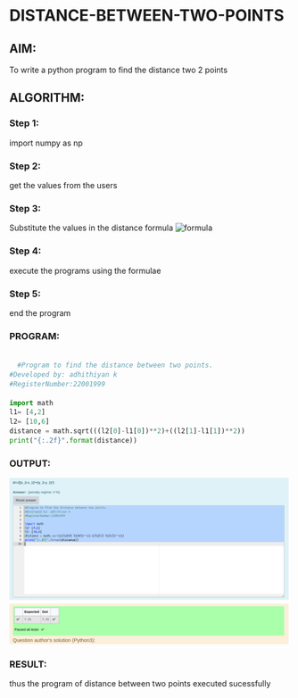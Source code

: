 # DISTANCE-BETWEEN-TWO-POINTS

## AIM:
To write a python program to find the distance two 2 points
## ALGORITHM:
### Step 1: 
import numpy as np
### Step 2: 
get the values from the users
### Step 3: 
Substitute the values in the distance formula  ![formula](/formula.jpg)
### Step 4: 
execute the programs using the formulae
### Step 5: 
end the program
### PROGRAM:
```python

  #Program to find the distance between two points.
#Developed by: adhithiyan k
#RegisterNumber:22001999

import math 
l1= [4,2]
l2= [10,6]
distance = math.sqrt(((l2[0]-l1[0])**2)+((l2[1]-l1[1])**2))
print("{:.2f}".format(distance))
```


### OUTPUT:
![](/Screenshot%20from%202022-12-29%2022-46-38.png)


### RESULT:
thus the program of distance between two points executed sucessfully